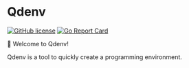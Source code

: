 # Qdenv

[![GitHub license][license-badge]](LICENSE)
[![Go Report Card][go-report-card-badge]][go-report-card]

:tada: Welcome to Qdenv!

Qdenv is a tool to quickly create a programming environment.

<!-- refs -->
[go-report-card]: https://goreportcard.com/report/github.com/clover0/qdenv
[go-report-card-badge]: https://goreportcard.com/badge/github.com/clover0/qdenv
[license-badge]: https://img.shields.io/github/license/clover0/qdenv.svg
